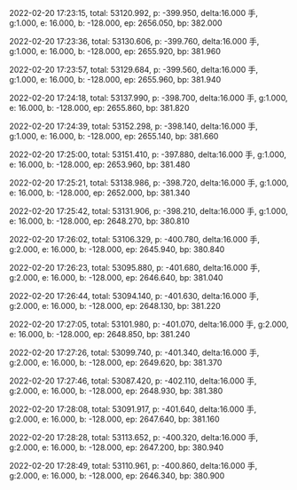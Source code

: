 2022-02-20 17:23:15, total: 53120.992, p: -399.950, delta:16.000 手, g:1.000, e: 16.000, b: -128.000, ep: 2656.050, bp: 382.000

2022-02-20 17:23:36, total: 53130.606, p: -399.760, delta:16.000 手, g:1.000, e: 16.000, b: -128.000, ep: 2655.920, bp: 381.960

2022-02-20 17:23:57, total: 53129.684, p: -399.560, delta:16.000 手, g:1.000, e: 16.000, b: -128.000, ep: 2655.960, bp: 381.940

2022-02-20 17:24:18, total: 53137.990, p: -398.700, delta:16.000 手, g:1.000, e: 16.000, b: -128.000, ep: 2655.860, bp: 381.820

2022-02-20 17:24:39, total: 53152.298, p: -398.140, delta:16.000 手, g:1.000, e: 16.000, b: -128.000, ep: 2655.140, bp: 381.660

2022-02-20 17:25:00, total: 53151.410, p: -397.880, delta:16.000 手, g:1.000, e: 16.000, b: -128.000, ep: 2653.960, bp: 381.480

2022-02-20 17:25:21, total: 53138.986, p: -398.720, delta:16.000 手, g:1.000, e: 16.000, b: -128.000, ep: 2652.000, bp: 381.340

2022-02-20 17:25:42, total: 53131.906, p: -398.210, delta:16.000 手, g:1.000, e: 16.000, b: -128.000, ep: 2648.270, bp: 380.810

2022-02-20 17:26:02, total: 53106.329, p: -400.780, delta:16.000 手, g:2.000, e: 16.000, b: -128.000, ep: 2645.940, bp: 380.840

2022-02-20 17:26:23, total: 53095.880, p: -401.680, delta:16.000 手, g:2.000, e: 16.000, b: -128.000, ep: 2646.640, bp: 381.040

2022-02-20 17:26:44, total: 53094.140, p: -401.630, delta:16.000 手, g:2.000, e: 16.000, b: -128.000, ep: 2648.130, bp: 381.220

2022-02-20 17:27:05, total: 53101.980, p: -401.070, delta:16.000 手, g:2.000, e: 16.000, b: -128.000, ep: 2648.850, bp: 381.240

2022-02-20 17:27:26, total: 53099.740, p: -401.340, delta:16.000 手, g:2.000, e: 16.000, b: -128.000, ep: 2649.620, bp: 381.370

2022-02-20 17:27:46, total: 53087.420, p: -402.110, delta:16.000 手, g:2.000, e: 16.000, b: -128.000, ep: 2648.930, bp: 381.380

2022-02-20 17:28:08, total: 53091.917, p: -401.640, delta:16.000 手, g:2.000, e: 16.000, b: -128.000, ep: 2647.640, bp: 381.160

2022-02-20 17:28:28, total: 53113.652, p: -400.320, delta:16.000 手, g:2.000, e: 16.000, b: -128.000, ep: 2647.200, bp: 380.940

2022-02-20 17:28:49, total: 53110.961, p: -400.860, delta:16.000 手, g:2.000, e: 16.000, b: -128.000, ep: 2646.340, bp: 380.900